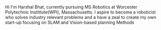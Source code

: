 Hi I'm Harshal Bhat, currently pursuing MS Robotics at Worcester Polytechnic Instittute(WPI), Massachusetts.
I aspire to become a roboticist who solves industry relevant problems and a have a zeal to create my own start-up focusing on SLAM and Vision-based planning Methods
